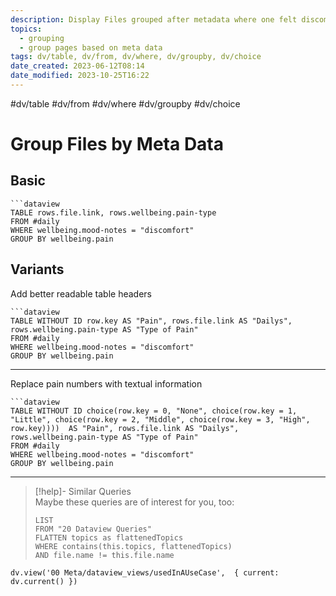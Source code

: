 ```yaml
---
description: Display Files grouped after metadata where one felt discomfort
topics:
  - grouping
  - group pages based on meta data
tags: dv/table, dv/from, dv/where, dv/groupby, dv/choice
date_created: 2023-06-12T08:14
date_modified: 2023-10-25T16:22
---
```


#dv/table #dv/from #dv/where #dv/groupby #dv/choice

# Group Files by Meta Data

## Basic

```
```dataview
TABLE rows.file.link, rows.wellbeing.pain-type
FROM #daily 
WHERE wellbeing.mood-notes = "discomfort"
GROUP BY wellbeing.pain
```

## Variants

Add better readable table headers

```
```dataview
TABLE WITHOUT ID row.key AS "Pain", rows.file.link AS "Dailys", rows.wellbeing.pain-type AS "Type of Pain"
FROM #daily 
WHERE wellbeing.mood-notes = "discomfort"
GROUP BY wellbeing.pain
```

---

Replace pain numbers with textual information

```
```dataview
TABLE WITHOUT ID choice(row.key = 0, "None", choice(row.key = 1, "Little", choice(row.key = 2, "Middle", choice(row.key = 3, "High", row.key))))  AS "Pain", rows.file.link AS "Dailys", rows.wellbeing.pain-type AS "Type of Pain"
FROM #daily 
WHERE wellbeing.mood-notes = "discomfort"
GROUP BY wellbeing.pain
```

---

<!-- === end of query page ===  -->

> [!help]- Similar Queries  
> Maybe these queries are of interest for you, too:
> 
> ```dataview
> LIST
> FROM "20 Dataview Queries"
> FLATTEN topics as flattenedTopics
> WHERE contains(this.topics, flattenedTopics)
> AND file.name != this.file.name
> ```

```dataviewjs
dv.view('00 Meta/dataview_views/usedInAUseCase',  { current: dv.current() })
```
